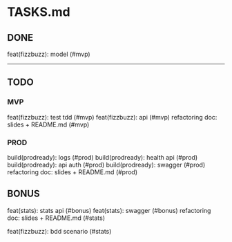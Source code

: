 TASKS.md
========

## DONE

feat(fizzbuzz): model (#mvp)

--- 

## TODO

### MVP

feat(fizzbuzz): test tdd (#mvp)
feat(fizzbuzz): api (#mvp)
refactoring
doc: slides + README.md (#mvp)

### PROD
build(prodready): logs (#prod)
build(prodready): health api (#prod)
build(prodready): api auth (#prod)
build(prodready): swagger (#prod)
refactoring
doc: slides + README.md (#prod)

## BONUS

feat(stats): stats api (#bonus)
feat(stats): swagger (#bonus)
refactoring
doc: slides + README.md (#stats)

feat(fizzbuzz): bdd scenario (#stats)
